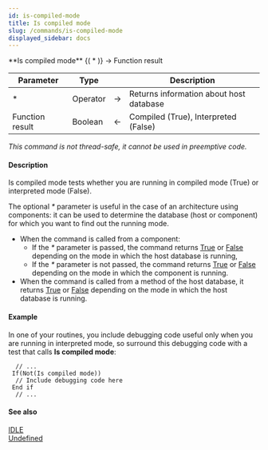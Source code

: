 ```yaml
---
id: is-compiled-mode
title: Is compiled mode
slug: /commands/is-compiled-mode
displayed_sidebar: docs
---
```


<!--REF #_command_.Is compiled mode.Syntax-->**Is compiled mode** {( * )} -> Function result<!-- END REF-->
<!--REF #_command_.Is compiled mode.Params-->
| Parameter | Type |  | Description |
| --- | --- | --- | --- |
| * | Operator | &#8594;  | Returns information about host database |
| Function result | Boolean | &#8592; | Compiled (True), Interpreted (False) |

<!-- END REF-->

*This command is not thread-safe, it cannot be used in preemptive code.*


#### Description 

<!--REF #_command_.Is compiled mode.Summary-->Is compiled mode tests whether you are running in compiled mode (True) or interpreted mode (False).<!-- END REF-->  
  
The optional *\** parameter is useful in the case of an architecture using components: it can be used to determine the database (host or component) for which you want to find out the running mode.  

* When the command is called from a component:  
   * If the *\** parameter is passed, the command returns [True](true.md) or [False](false.md) depending on the mode in which the host database is running,  
   * If the *\** parameter is not passed, the command returns [True](true.md) or [False](false.md) depending on the mode in which the component is running.
* When the command is called from a method of the host database, it returns [True](true.md) or [False](false.md) depending on the mode in which the host database is running.

#### Example 

In one of your routines, you include debugging code useful only when you are running in interpreted mode, so surround this debugging code with a test that calls **Is compiled mode**:

```4d
  // ...
 If(Not(Is compiled mode))
  // Include debugging code here
 End if
  // ...
```

#### See also 

[IDLE](idle.md)  
[Undefined](undefined.md)  